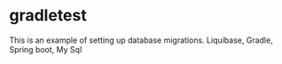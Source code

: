 ﻿# gradletest
 This is an example of setting up database migrations.
 Liquibase, Gradle, Spring boot, My Sql
